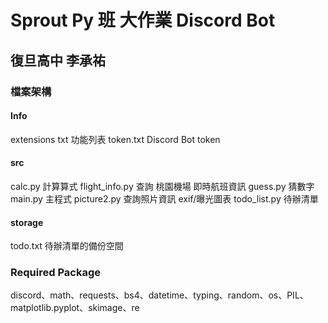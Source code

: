 # Sprout Py 班 大作業 Discord Bot
## 復旦高中 李承祐
### 檔案架構
#### Info
  extensions txt 功能列表
  token.txt Discord Bot token
#### src
  calc.py        計算算式
  flight_info.py 查詢 桃園機場 即時航班資訊
  guess.py       猜數字
  main.py        主程式
  picture2.py    查詢照片資訊 exif/曝光圖表
  todo_list.py   待辦清單
#### storage
  todo.txt       待辦清單的備份空間
  
### Required Package
discord、math、requests、bs4、datetime、typing、random、os、PIL、matplotlib.pyplot、skimage、re
